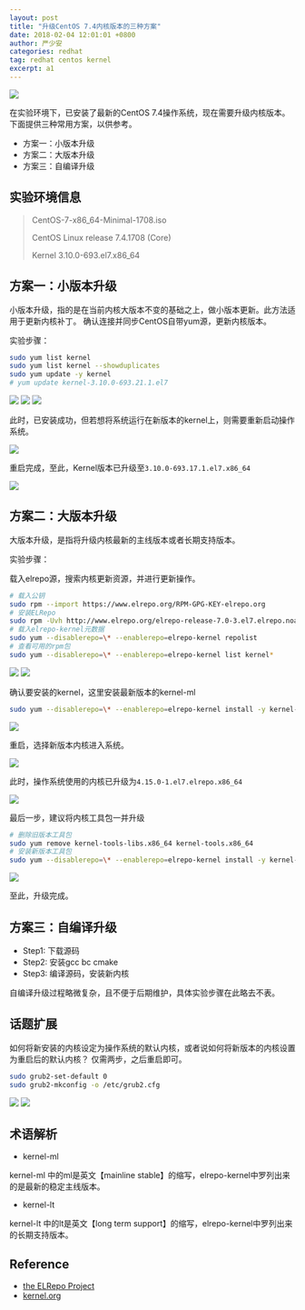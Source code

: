 ```yaml
---
layout: post
title: "升级CentOS 7.4内核版本的三种方案"
date: 2018-02-04 12:01:01 +0800
author: 严少安
categories: redhat
tag: redhat centos kernel
excerpt: a1
---
```


![](https://shawn0915.github.io/assets/img_redhat/centos-logo.png)

在实验环境下，已安装了最新的CentOS 7.4操作系统，现在需要升级内核版本。下面提供三种常用方案，以供参考。

- 方案一：小版本升级
- 方案二：大版本升级
- 方案三：自编译升级

## 实验环境信息

> CentOS-7-x86_64-Minimal-1708.iso
>
> CentOS Linux release 7.4.1708 (Core)
>
> Kernel 3.10.0-693.el7.x86_64

## 方案一：小版本升级

小版本升级，指的是在当前内核大版本不变的基础之上，做小版本更新。此方法适用于更新内核补丁。
确认连接并同步CentOS自带yum源，更新内核版本。

实验步骤：

```bash
sudo yum list kernel
sudo yum list kernel --showduplicates
sudo yum update -y kernel
# yum update kernel-3.10.0-693.21.1.el7
```

![](https://shawn0915.github.io/assets/img_redhat/a1-img/img-01.png)
![](https://shawn0915.github.io/assets/img_redhat/a1-img/img-02.png)
![](https://shawn0915.github.io/assets/img_redhat/a1-img/img-03.png)

此时，已安装成功，但若想将系统运行在新版本的kernel上，则需要重新启动操作系统。

![](https://shawn0915.github.io/assets/img_redhat/a1-img/img-04.png)

重启完成，至此，Kernel版本已升级至`3.10.0-693.17.1.el7.x86_64`

![](https://shawn0915.github.io/assets/img_redhat/a1-img/img-05.png)


## 方案二：大版本升级

大版本升级，是指将升级内核最新的主线版本或者长期支持版本。

实验步骤：

载入elrepo源，搜索内核更新资源，并进行更新操作。

```bash
# 载入公钥
sudo rpm --import https://www.elrepo.org/RPM-GPG-KEY-elrepo.org
# 安装ELRepo
sudo rpm -Uvh http://www.elrepo.org/elrepo-release-7.0-3.el7.elrepo.noarch.rpm
# 载入elrepo-kernel元数据
sudo yum --disablerepo=\* --enablerepo=elrepo-kernel repolist
# 查看可用的rpm包
sudo yum --disablerepo=\* --enablerepo=elrepo-kernel list kernel*
```

![](https://shawn0915.github.io/assets/img_redhat/a1-img/img-06.png)
![](https://shawn0915.github.io/assets/img_redhat/a1-img/img-07.png)


确认要安装的kernel，这里安装最新版本的kernel-ml
```bash
sudo yum --disablerepo=\* --enablerepo=elrepo-kernel install -y kernel-ml.x86_64
```

![](https://shawn0915.github.io/assets/img_redhat/a1-img/img-08.png)

重启，选择新版本内核进入系统。

![](https://shawn0915.github.io/assets/img_redhat/a1-img/img-09.png)

此时，操作系统使用的内核已升级为`4.15.0-1.el7.elrepo.x86_64`

![](https://shawn0915.github.io/assets/img_redhat/a1-img/img-10.png)

最后一步，建议将内核工具包一并升级

```bash
# 删除旧版本工具包
sudo yum remove kernel-tools-libs.x86_64 kernel-tools.x86_64
# 安装新版本工具包
sudo yum --disablerepo=\* --enablerepo=elrepo-kernel install -y kernel-ml-tools.x86_64
```

![](https://shawn0915.github.io/assets/img_redhat/a1-img/img-11.png)

至此，升级完成。


## 方案三：自编译升级

- Step1: 下载源码
- Step2: 安装gcc bc cmake
- Step3: 编译源码，安装新内核

自编译升级过程略微复杂，且不便于后期维护，具体实验步骤在此略去不表。

## 话题扩展

如何将新安装的内核设定为操作系统的默认内核，或者说如何将新版本的内核设置为重启后的默认内核？
仅需两步，之后重启即可。

```bash
sudo grub2-set-default 0
sudo grub2-mkconfig -o /etc/grub2.cfg
```

![](https://shawn0915.github.io/assets/img_redhat/a1-img/img-12.png)
![](https://shawn0915.github.io/assets/img_redhat/a1-img/img-13.png)


## 术语解析

- kernel-ml

kernel-ml 中的ml是英文【mainline stable】的缩写，elrepo-kernel中罗列出来的是最新的稳定主线版本。

- kernel-lt

kernel-lt 中的lt是英文【long term support】的缩写，elrepo-kernel中罗列出来的长期支持版本。


## Reference

- [the ELRepo Project](http://elrepo.org/tiki/tiki-index.php)
- [kernel.org](https://www.kernel.org/)
